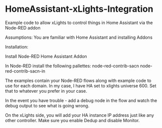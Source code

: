 # HomeAssistant-xLights-Integration
Example code to allow xLights to control things in Home Assistant via the Node-RED addon

Assumptions:
You are familiar with Home Assistant and installing Addons

Installation:

Install Node-RED Home Assistant Addon

In Node-RED install the following pallettes:
node-red-contrib-sacn
node-red-contrib-sacn-in

The examples contain your Node-RED flows along with example code to use for each domain.  In my case, I have HA set to xlights universe 600.  Set that to whatever you prefer in your case.

In the event you have trouble - add a debug node in the flow and watch the debug output to see what is going wrong.

On the xLights side, you will add your HA instance IP address just like any other controller.  Make sure you enable Dedup and disable Monitor.
